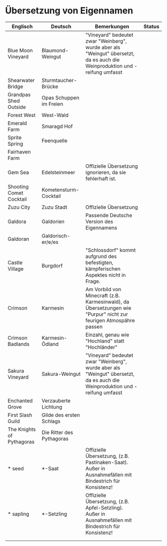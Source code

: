 # Übersetzung von Eigennamen

| Englisch                  | Deutsch                   | Bemerkungen                                                                                                                 | Status |
|---------------------------|---------------------------|-----------------------------------------------------------------------------------------------------------------------------|--------|
| Blue Moon Vineyard        | Blaumond-Weingut          | "Vineyard" bedeutet zwar "Weinberg", wurde aber als "Weingut" übersetzt, da es auch die Weinproduktion und -reifung umfasst |        |
| Shearwater Bridge         | Sturmtaucher-Brücke       |                                                                                                                             |        |
| Grandpas Shed Outside     | Opas Schuppen im Freien   |                                                                                                                             |        |
| Forest West               | West-Wald                 |                                                                                                                             |        |
| Emerald Farm              | Smaragd Hof               |                                                                                                                             |        |
| Sprite Spring             | Feenquelle                |                                                                                                                             |        |
| Fairhaven Farm            |                           |                                                                                                                             |        |
| Gem Sea                   | Edelsteinmeer             | Offizielle Übersetzung ignorieren, da sie fehlerhaft ist.                                                                   |        |
| Shooting Comet Cocktail   | Kometensturm-Cocktail     |                                                                                                                             |        |
| Zuzu City                 | Zuzu Stadt                | Offizielle Übersetzung                                                                                                      |        |
| Galdora                   | Galdorien                 | Passende Deutsche Version des Eigennamens                                                                                   |        |
| Galdoran                  | Galdorisch-er/e/es        |                                                                                                                             |        |
| Castle Village            | Burgdorf                  | "Schlossdorf" kommt aufgrund des befestigten, kämpferischen Aspektes nicht in Frage.                                        |        |
| Crimson                   | Karmesin                  | Am Vorbild von Minecraft (z.B. Karmesinwald), da Übersetzungen wie "Purpur" nicht zur feurigen Atmospähre passen            |        |
| Crimson Badlands          | Karmesin-Ödland           | Einzahl, genau wie "Hochland" statt "Hochländer"                                                                            |        |
| Sakura Vineyard           | Sakura-Weingut            | "Vineyard" bedeutet zwar "Weinberg", wurde aber als "Weingut" übersetzt, da es auch die Weinproduktion und -reifung umfasst |        |
| Enchanted Grove           | Verzauberte Lichtung      |                                                                                                                             |        |
| First Slash Guild         | Gilde des ersten Schlags  |                                                                                                                             |        |
| The Knights of Pythagoras | Die Ritter des Pythagoras |                                                                                                                             |        |
| * seed                    | *-Saat                    | Offizielle Übersetzung, (z.B. Pastinaken-Saat). Außer in Ausnahmefällen mit Bindestrich für Konsistenz!                     |        |
| * sapling                 | *-Setzling                | Offizielle Übersetzung, (z.B. Apfel-Setzling). Außer in Ausnahmefällen mit Bindestrich für Konsistenz!                      |        |
|                           |                           |                                                                                                                             |        |
|                           |                           |                                                                                                                             |        |